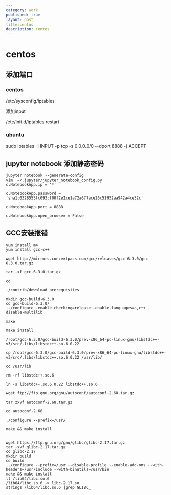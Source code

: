 ```yaml
---
category: work
published: true
layout: post
title:centos
description: centos
---
```



# centos 



## 添加端口

### centos

/etc/sysconfig/iptables

添加input

/etc/init.d/iptables restart

### ubuntu

sudo iptables -I INPUT -p tcp -s 0.0.0.0/0 --dport 8888 -j ACCEPT

## jupyter notebook 添加静态密码

```
jupyter notebook --generate-config
vim  ~/.jupyter/jupyter_notebook_config.py
c.NotebookApp.ip = '*'

c.NotebookApp.password = 'sha1:0328555fc093:f00f2e1ce1a72a677ace26c51952aa942a4ce52c'

c.NotebookApp.port = 8888

c.NotebookApp.open_browser = False

```





## GCC安装报错

```shell
yum install m4
yum install gcc-c++

wget http://mirrors.concertpass.com/gcc/releases/gcc-6.3.0/gcc-6.3.0.tar.gz

tar -xf gcc-6.3.0.tar.gz

cd

./contrib/download_prerequisites

mkdir gcc-build-6.3.0
cd gcc-build-6.3.0/
../configure -enable-checking=release -enable-languages=c,c++ -disable-multilib

make

make install

```



```shell
/root/gcc-6.3.0/gcc-build-6.3.0/prev-x86_64-pc-linux-gnu/libstdc++-v3/src/.libs/libstdc++.so.6.0.22

cp /root/gcc-6.3.0/gcc-build-6.3.0/prev-x86_64-pc-linux-gnu/libstdc++-v3/src/.libs/libstdc++.so.6.0.22 /usr/lib/

cd /usr/lib

rm -rf libstdc++.so.6

ln -s libstdc++.so.6.0.22 libstdc++.so.6
```





```shell
wget ftp://ftp.gnu.org/gnu/autoconf/autoconf-2.68.tar.gz

tar zxvf autoconf-2.68.tar.gz

cd autoconf-2.68

./configure --prefix=/usr/

make && make install


wget https://ftp.gnu.org/gnu/glibc/glibc-2.17.tar.gz
tar -xvf glibc-2.17.tar.gz
cd glibc-2.17
mkdir build
cd build
../configure --prefix=/usr --disable-profile --enable-add-ons --with-headers=/usr/include --with-binutils=/usr/bin
make && make install
ll /lib64/libc.so.6
/lib64/libc.so.6 -> libc-2.17.so
strings /lib64/libc.so.6 |grep GLIBC_

```

